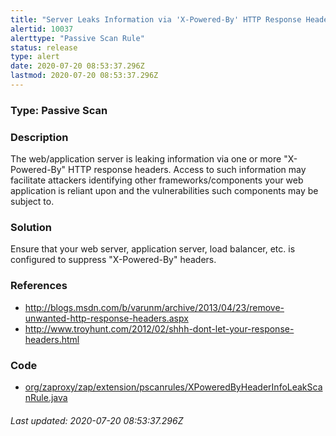 ```yaml
---
title: "Server Leaks Information via 'X-Powered-By' HTTP Response Header Field(s)"
alertid: 10037
alerttype: "Passive Scan Rule"
status: release
type: alert
date: 2020-07-20 08:53:37.296Z
lastmod: 2020-07-20 08:53:37.296Z
---
```

### Type: Passive Scan

### Description
The web/application server is leaking information via one or more "X-Powered-By" HTTP response headers. Access to such information may facilitate attackers identifying other frameworks/components your web application is reliant upon and the vulnerabilities such components may be subject to.

### Solution

Ensure that your web server, application server, load balancer, etc. is configured to suppress "X-Powered-By" headers.

### References

* http://blogs.msdn.com/b/varunm/archive/2013/04/23/remove-unwanted-http-response-headers.aspx
* http://www.troyhunt.com/2012/02/shhh-dont-let-your-response-headers.html

### Code

 * [org/zaproxy/zap/extension/pscanrules/XPoweredByHeaderInfoLeakScanRule.java](https://github.com/zaproxy/zap-extensions/blob/master/addOns/pscanrules/src/main/java/org/zaproxy/zap/extension/pscanrules/XPoweredByHeaderInfoLeakScanRule.java)

###### Last updated: 2020-07-20 08:53:37.296Z
